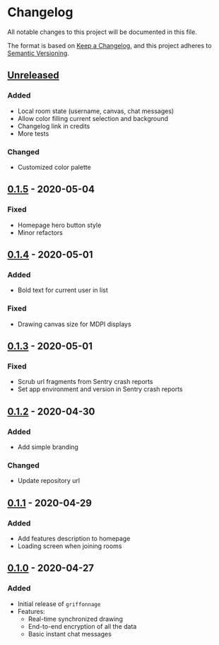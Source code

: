 # Changelog
All notable changes to this project will be documented in this file.

The format is based on [Keep a Changelog](https://keepachangelog.com/en/1.0.0/),
and this project adheres to [Semantic Versioning](https://semver.org/spec/v2.0.0.html).

## [Unreleased]
### Added
- Local room state (username, canvas, chat messages)
- Allow color filling current selection and background
- Changelog link in credits
- More tests

### Changed
- Customized color palette

## [0.1.5] - 2020-05-04
### Fixed
- Homepage hero button style
- Minor refactors

## [0.1.4] - 2020-05-01
### Added
- Bold text for current user in list

### Fixed
- Drawing canvas size for MDPI displays

## [0.1.3] - 2020-05-01
### Fixed
- Scrub url fragments from Sentry crash reports
- Set app environment and version in Sentry crash reports

## [0.1.2] - 2020-04-30
### Added
- Add simple branding

### Changed
- Update repository url

## [0.1.1] - 2020-04-29
### Added
- Add features description to homepage
- Loading screen when joining rooms

## [0.1.0] - 2020-04-27
### Added
- Initial release of `griffonnage`
- Features:
    * Real-time synchronized drawing
    * End-to-end encryption of all the data
    * Basic instant chat messages

[Unreleased]: https://github.com/griffonnage/griffonnage/compare/0.1.5...HEAD
[0.1.5]: https://github.com/griffonnage/griffonnage/compare/0.1.4...0.1.5
[0.1.4]: https://github.com/griffonnage/griffonnage/compare/0.1.3...0.1.4
[0.1.3]: https://github.com/griffonnage/griffonnage/compare/0.1.2...0.1.3
[0.1.2]: https://github.com/griffonnage/griffonnage/compare/0.1.1...0.1.2
[0.1.1]: https://github.com/griffonnage/griffonnage/compare/0.1.0...0.1.1
[0.1.0]: https://github.com/griffonnage/griffonnage/releases/tag/0.1.0